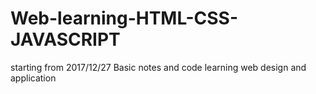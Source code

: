 # Web-learning-HTML-CSS-JAVASCRIPT
starting from 2017/12/27
Basic notes and code learning web design and application
